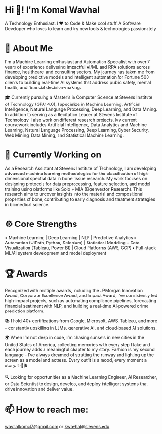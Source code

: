 
<!--
**wavhalkomal/wavhalkomal** is a ✨ _special_ ✨ repository because its `README.md` (this file) appears on your GitHub profile.

Here are some ideas to get you started:

- 🔭 I’m currently working on ...
- 🌱 I’m currently learning ...
- 👯 I’m looking to collaborate on ...
- 🤔 I’m looking for help with ...
- 💬 Ask me about ...
- 📫 How to reach me: ...
- 😄 Pronouns: ...
- ⚡ Fun fact: ...
-->
# Hi 👋! I'm Komal Wavhal
A Technology Enthusiast. I ♥ to Code & Make cool stuff.
A Software Developer who loves to learn and try new tools & technologies passionately

# 💼 About Me

I'm a Machine Learning enthusiast and Automation Specialist with over 7 years of experience delivering impactful AI/ML and RPA solutions across finance, healthcare, and consulting sectors. My journey has taken me from developing predictive models and intelligent automation for Fortune 500 clients to building real-time AI systems that address public safety, mental health, and financial decision-making.

🎓 Currently pursuing a Master’s in Computer Science at Stevens Institute of Technology (GPA: 4.0), I specialize in Machine Learning, Artificial Intelligence, Natural Language Processing, Deep Learning, and Data Mining.
In addition to serving as a Recitation Leader at Stevens Institute of Technology, I also work on different research projects. My current coursework includes Artificial Intelligence, Data Analytics and Machine Learning, Natural Language Processing, Deep Learning, Cyber Security, Web Mining, Data Mining, and Statistical Machine Learning. 


# 🔭 Currently Working on

As a Research Assistant at Stevens Institute of Technology, I am developing advanced machine learning methodologies for the classification of high-dimensional spectral data in bone tissue research. My work focuses on designing protocols for data preprocessing, feature selection, and model training using platforms like Solo + MIA (Eigenvector Research). This research aims to uncover insights into the material and compositional properties of bone, contributing to early diagnosis and treatment strategies in biomedical science.

# ⚙️ Core Strengths

•	Machine Learning | Deep Learning | NLP | Predictive Analytics
•	Automation (UiPath, Python, Selenium) | Statistical Modeling
•	Data Visualization (Tableau, Power BI) | Cloud Platforms (AWS, GCP)
•	Full-stack ML/AI system development and model deployment

# 🏆 Awards

Recognized with multiple awards, including the JPMorgan Innovation Award, Corporate Excellence Award, and Impact Award, I’ve consistently led high-impact projects, such as automating compliance pipelines, forecasting financial sentiment with NLP, and building a real-time AI-powered crime prediction platform.

📚 I hold 40+ certifications from Google, Microsoft, AWS, Tableau, and more - constantly upskilling in LLMs, generative AI, and cloud-based AI solutions.

🌍 When I’m not deep in code, I’m chasing sunsets in new cities in the United States of America, collecting memories with every step I take and each journey adds a meaningful chapter to my story. Fashion is my second language - I’ve always dreamed of strutting the runway and lighting up the screen as a model and actress. Every outfit is a mood, every moment a story. ✨👠🎬 

🔍 Looking for opportunities as a Machine Learning Engineer, AI Researcher, or Data Scientist to design, develop, and deploy intelligent systems that drive innovation and deliver value.

 
# 📫 How to reach me: 
wavhalkomal7@gmail.com or kwavhal@stevens.edu
